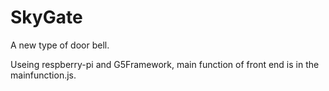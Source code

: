 SkyGate
===========

A new type of door bell.

Useing respberry-pi and G5Framework, main function of front end is in the mainfunction.js. 
